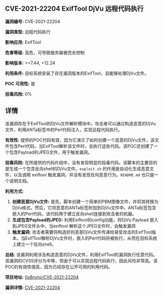 ## CVE-2021-22204 ExifTool DjVu 远程代码执行

**漏洞编号:** CVE-2021-22204

**漏洞类型:** 远程代码执行

**影响应用:** ExifTool

**危害等级:** 高危，可导致服务器被完全控制

**影响版本:** >=7.44, <12.24

**利用条件:** 目标系统安装了存在漏洞版本的ExifTool，且能够处理DjVu文件。

**POC 可用性:** 是

**投毒风险:** 0%

## 详情

该漏洞存在于ExifTool的DjVu文件解析模块中。攻击者可以通过构造恶意的DjVu文件，利用ANTa标签中的Perl代码注入，实现远程代码执行。

**有效性:** 提供的POC代码有效，因为它演示了如何创建一个恶意的DjVu文件，该文件包含Perl代码，当ExifTool解析该文件时，会执行这些代码。该POC还创建了一个包含Payload的JPEG文件，用于触发漏洞。

**投毒风险:** 在所提供的代码片段中，没有发现明显的投毒代码。该脚本的主要目的是生成一个包含反向shell的DjVu文件。`exploit.sh` 的作用是自动化生成恶意文件，以及调用 exiftool 触发漏洞，并没有发现任何恶意行为。`README.md` 也只是一个说明文档。

**利用方式:**
1.  **创建恶意DjVu文件:** 首先，脚本创建一个简单的PBM图像文件，并将其转换为DjVu格式。然后，它将恶意的ANTa标签附加到DjVu文件中。ANTa标签包含嵌入的Perl代码，该代码用于建立反向shell连接到攻击者的机器。
2.  **生成包含Payload的JPEG:** 利用Exiftool的config功能，将DjVu Payload 嵌入到JPEG文件头中，当exiftool 解析这个JPEG文件时，会触发漏洞
3.  **触发漏洞:** 攻击者需要将构造好的恶意DjVu文件传递给易受攻击的ExifTool版本。当ExifTool解析DjVu文件时，嵌入的Perl代码将被执行，从而在目标系统上建立一个反向shell。

**总结:** 该漏洞利用涉及构造恶意的DjVu文件，利用ExifTool的漏洞执行任意代码。该漏洞的CVSS评分为中等，但由于可以实现远程代码执行，因此风险非常高。该POC的有效性很高，因为已经存在公开可用的利用代码。

**项目地址:** [0xBruno/CVE-2021-22204](https://github.com/0xBruno/CVE-2021-22204)

**漏洞详情:** [CVE-2021-22204](https://nvd.nist.gov/vuln/detail/CVE-2021-22204)